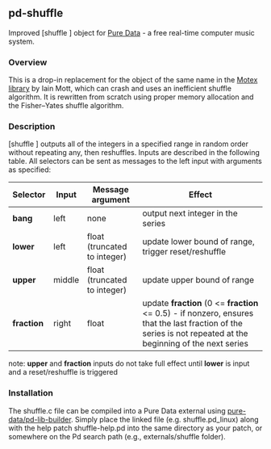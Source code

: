 ## pd-shuffle
Improved [shuffle ] object for [Pure Data](https://github.com/pure-data/pure-data) - a free real-time computer music system. 

### Overview

This is a drop-in replacement for the object of the same name in the [Motex library](https://puredata.info/downloads/motex) by Iain Mott, which can crash and uses an inefficient shuffle algorithm. It is rewritten from scratch using proper memory allocation and the Fisher–Yates shuffle algorithm.

### Description

[shuffle ] outputs all of the integers in a specified range in random order without repeating any, then reshuffles. Inputs are described in the following table. All selectors can be sent as messages to the left input with arguments as specified:

| Selector     | Input  | Message argument | Effect                               |
|--------------|--------|------------------|---------------------------------------|
| **bang**     | left   | none  | output next integer in the series |
| **lower**    | left   | float (truncated to integer) | update lower bound of range, trigger reset/reshuffle |
| **upper**    | middle | float (truncated to integer) | update upper bound of range |
| **fraction** | right  | float | update **fraction** (0 <= **fraction** <= 0.5) - if nonzero, ensures that the last fraction of the series is not repeated at the beginning of the next series |

note: **upper** and **fraction** inputs do not take full effect until **lower** is input and a reset/reshuffle is triggered

### Installation

The shuffle.c file can be compiled into a Pure Data external using [pure-data/pd-lib-builder](https://github.com/pure-data/pd-lib-builder). Simply place the linked file (e.g. shuffle.pd_linux) along with the help patch shuffle-help.pd into the same directory as your patch, or somewhere on the Pd search path (e.g., externals/shuffle folder).

